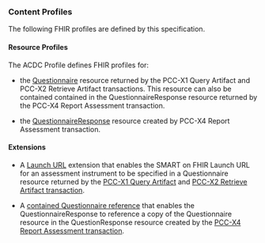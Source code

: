 ### Content Profiles
The following FHIR profiles are defined by this specification.

#### Resource Profiles
The ACDC Profile defines FHIR profiles for:

* the [Questionnaire](ihe-acdc-questionnaire.html "Questionnaire") resource returned by the PCC-X1 Query Artifact and PCC-X2 Retrieve Artifact transactions.
This resource can also be contained contained in the QuestionnaireResponse resource
returned by the PCC-X4 Report Assessment transaction.

* the [QuestionnaireResponse](ihe-acdc-questionnaireresponse.html "QuestionnaireResponse") resource created by PCC-X4 Report Assessment transaction.

#### Extensions
* A [Launch URL](extension-questionnaire-launchurl.html "Launch URL") extension that enables the SMART on FHIR Launch URL for an assessment
instrument to be specified in a Questionnaire resource returned by the [PCC-X1 Query Artifact](actorsandtransactions.html#pcc-x1)
and [PCC-X2 Retrieve Artifact transaction](actorsandtransactions.html#pcc-x2).

* A [contained Questionnaire reference](extension-ihe-acdc-contained-questionnairereference.html "contained Questionnaire reference") that enables
the QuestionnaireResponse to reference a copy of the Questionnaire resource in the QuestionResponse
resource created by the [PCC-X4 Report Assessment transaction](actorsandtransactions.html#pcc-x4).
